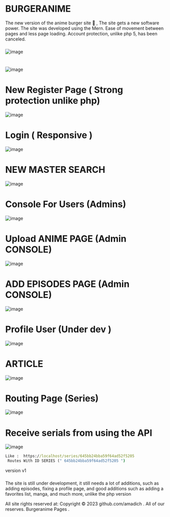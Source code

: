 # BURGERANIME
The new version of the anime burger site 🍔 , The site gets a new software power. The site was developed using the Mern. Ease of movement between pages and less page loading. Account protection, unlike php 5, has been canceled.
### 
![image](https://github.com/amadich/BURGERANIME/assets/74735976/dadfa270-542b-4a1e-83e1-0a0d03966e31)
#
![image](https://github.com/amadich/BURGERANIME/assets/74735976/190cbaf9-ddaf-41aa-a8aa-8c2cc996eda2)

# New Register Page  ( Strong protection unlike php)

![image](https://github.com/amadich/BURGERANIME/assets/74735976/5a9e09ce-e46d-40f7-8a79-7dd0fa7c344f)

# Login ( Responsive )
![image](https://github.com/amadich/BURGERANIME/assets/74735976/a396a554-60ec-475d-a616-38b92bc78855)

# NEW MASTER SEARCH 
![image](https://github.com/amadich/BURGERANIME/assets/74735976/6d6a3226-87a5-4a65-a65e-e89ea056e24b)


# Console For Users (Admins)
![image](https://github.com/amadich/BURGERANIME/assets/74735976/843a0b0b-064a-4ee5-b8de-a71266aa0ce3)

# Upload ANIME PAGE (Admin CONSOLE)
![image](https://github.com/amadich/BURGERANIME/assets/74735976/8c7175e3-8237-4f06-8e4f-5fe11433eb01)
# ADD EPISODES PAGE (Admin CONSOLE)
![image](https://github.com/amadich/BURGERANIME/assets/74735976/5be098aa-3caf-4b6e-8192-2ed2d439050c)

# Profile User (Under dev )
![image](https://github.com/amadich/BURGERANIME/assets/74735976/57f2acca-de0e-48f9-b9a7-8dda74319722)
# ARTICLE
![image](https://github.com/amadich/BURGERANIME/assets/74735976/85191d35-1acf-437c-9bd4-f3b147075739)

# Routing Page (Series) 

![image](https://github.com/amadich/BURGERANIME/assets/74735976/25c676dc-26aa-4f3b-b86e-b92d14eb7863)

# Receive serials from using the API
![image](https://github.com/amadich/BURGERANIME/assets/74735976/f622e796-38d4-4ea4-9a57-0e0abbcd80a9)


```cmd
Like :  https://localhost/series/645bb24bba59f64ad52f5205
 Routes With ID SERIES (" 645bb24bba59f64ad52f5205 ")
```
version v1

###
The site is still under development, it still needs a lot of additions, such as adding episodes, fixing a profile page, and good additions such as adding a favorites list, manga, and much more, unlike the php version

All site rights reserved at: Copyright © 2023 github.com/amadich . All of our reserves. Burgeranime Pages .
